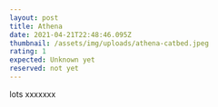 ```yaml
---
layout: post
title: Athena
date: 2021-04-21T22:48:46.095Z
thumbnail: /assets/img/uploads/athena-catbed.jpeg
rating: 1
expected: Unknown yet
reserved: not yet
---
```

lots xxxxxxx